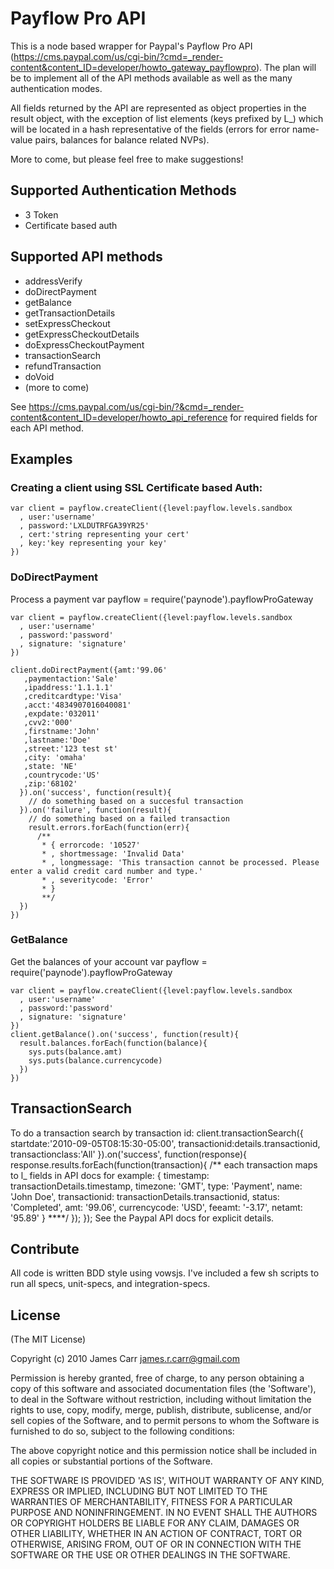 # Payflow Pro API
This is a node based wrapper for Paypal's Payflow Pro API (https://cms.paypal.com/us/cgi-bin/?cmd=_render-content&content_ID=developer/howto_gateway_payflowpro). The plan will be to implement all of the API methods available as well as the many authentication modes. 

All fields returned by the API are represented as object properties in the result object, with the exception of list elements (keys prefixed by L_) which will be located in a hash representative of the fields (errors for error name-value pairs, balances for balance related NVPs). 

More to come, but please feel free to make suggestions!


## Supported Authentication Methods
 - 3 Token
 - Certificate based auth
 
## Supported API methods
 - addressVerify
 - doDirectPayment
 - getBalance
 - getTransactionDetails
 - setExpressCheckout
 - getExpressCheckoutDetails
 - doExpressCheckoutPayment
 - transactionSearch
 - refundTransaction
 - doVoid   
 - (more to come)

See https://cms.paypal.com/us/cgi-bin/?&cmd=_render-content&content_ID=developer/howto_api_reference for required fields for each API method.
## Examples

### Creating a client using SSL Certificate based Auth:
    var client = payflow.createClient({level:payflow.levels.sandbox
      , user:'username'
      , password:'LXLDUTRFGA39YR25'
      , cert:'string representing your cert'
      , key:'key representing your key'
    })

### DoDirectPayment
Process a payment
    var payflow = require('paynode').payflowProGateway

    var client = payflow.createClient({level:payflow.levels.sandbox
      , user:'username'
      , password:'password'
      , signature: 'signature'
    })

    client.doDirectPayment({amt:'99.06'
       ,paymentaction:'Sale'
       ,ipaddress:'1.1.1.1'
       ,creditcardtype:'Visa'
       ,acct:'4834907016040081'
       ,expdate:'032011'
       ,cvv2:'000'
       ,firstname:'John'
       ,lastname:'Doe'
       ,street:'123 test st'
       ,city: 'omaha'
       ,state: 'NE'
       ,countrycode:'US'
       ,zip:'68102'
      }).on('success', function(result){
        // do something based on a succesful transaction
      }).on('failure', function(result){
        // do something based on a failed transaction
        result.errors.forEach(function(err){
          /**
           * { errorcode: '10527'
           * , shortmessage: 'Invalid Data'
           * , longmessage: 'This transaction cannot be processed. Please enter a valid credit card number and type.'
           * , severitycode: 'Error'
           * }
           **/
      })
    })

### GetBalance
Get the balances of your account
    var payflow = require('paynode').payflowProGateway

    var client = payflow.createClient({level:payflow.levels.sandbox
      , user:'username'
      , password:'password'
      , signature: 'signature'
    })
    client.getBalance().on('success', function(result){
      result.balances.forEach(function(balance){
        sys.puts(balance.amt)
        sys.puts(balance.currencycode)        
      })
    })  
 
## TransactionSearch
To do a transaction search by transaction id:
        client.transactionSearch({
          startdate:'2010-09-05T08:15:30-05:00',
          transactionid:details.transactionid,
          transactionclass:'All'
        }).on('success', function(response){
          response.results.forEach(function(transaction){
            /**
              each transaction maps to l_ fields in API docs
              for example: 
            {
            timestamp: transactionDetails.timestamp,
            timezone: 'GMT',
            type: 'Payment',
            name: 'John Doe',
            transactionid: transactionDetails.transactionid,
            status: 'Completed',
            amt: '99.06',
            currencycode: 'USD',
            feeamt: '-3.17',
            netamt: '95.89'
            }
            ****/ 
          });
        });
See the Paypal API docs for explicit details.


## Contribute
All code is written BDD style using vowsjs. I've included a few sh scripts to run all specs, unit-specs, and integration-specs. 

## License 

(The MIT License)

Copyright (c) 2010 James Carr <james.r.carr@gmail.com>

Permission is hereby granted, free of charge, to any person obtaining
a copy of this software and associated documentation files (the
'Software'), to deal in the Software without restriction, including
without limitation the rights to use, copy, modify, merge, publish,
distribute, sublicense, and/or sell copies of the Software, and to
permit persons to whom the Software is furnished to do so, subject to
the following conditions:

The above copyright notice and this permission notice shall be
included in all copies or substantial portions of the Software.

THE SOFTWARE IS PROVIDED 'AS IS', WITHOUT WARRANTY OF ANY KIND,
EXPRESS OR IMPLIED, INCLUDING BUT NOT LIMITED TO THE WARRANTIES OF
MERCHANTABILITY, FITNESS FOR A PARTICULAR PURPOSE AND NONINFRINGEMENT.
IN NO EVENT SHALL THE AUTHORS OR COPYRIGHT HOLDERS BE LIABLE FOR ANY
CLAIM, DAMAGES OR OTHER LIABILITY, WHETHER IN AN ACTION OF CONTRACT,
TORT OR OTHERWISE, ARISING FROM, OUT OF OR IN CONNECTION WITH THE
SOFTWARE OR THE USE OR OTHER DEALINGS IN THE SOFTWARE.

